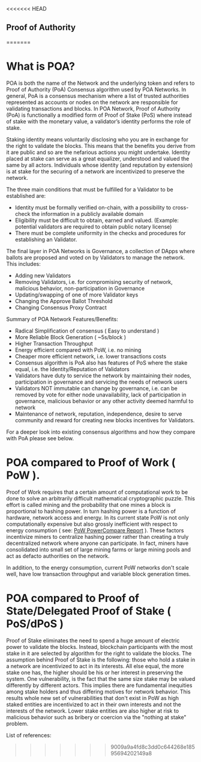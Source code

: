 <<<<<<< HEAD
## Proof of Authority
=======
# What is POA?

POA is both the name of the Network and the underlying token and refers to Proof of Authority (PoA) Consensus  algorithm used by POA Networks.  In general, PoA is a consensus mechanism where a list of trusted authorities represented as accounts or nodes on the network are responsible for validating transactions and blocks.  In POA Network, Proof of Authority (PoA) is functionally a modified form of Proof of Stake (PoS) where instead of stake with the monetary value, a validator’s identity performs the role of stake. 

Staking identity means voluntarily disclosing who you are in exchange for the right to validate the blocks. This means that the benefits you derive from it are public and so are the nefarious actions you might undertake. Identity placed at stake can serve as a great equalizer, understood and valued the same by all actors. Individuals whose identity (and reputation by extension) is at stake for the securing of a network are incentivized to preserve the network.

The three main conditions that must be fulfilled for a Validator to be established are:

* Identity must be formally verified on-chain, with a possibility to cross-check the information in a publicly available domain
* Eligibility must be difficult to obtain, earned and valued. (Example: potential validators are required to obtain public notary license)
* There must be complete uniformity in the checks and procedures for establishing an Validator.

The final layer in POA Networks is Governance, a collection of DApps where ballots are proposed and voted on by Validators to manage the network. This includes:
* Adding new Validators
* Removing Validators, i.e. for compromising security of network, malicious behavior, non-participation in Governance
* Updating/swapping of one of more Validator keys
* Changing the Approve Ballot Threshold
* Changing Consensus Proxy Contract


Summary of POA Network Features/Benefits:

* Radical Simplification of consensus ( Easy to understand )
* More Reliable Block Generation ( ~5s/block )
* Higher Transaction Throughput
* Energy efficient compared with PoW, i.e. no mining
* Cheaper more efficient network, i.e. lower transactions costs
* Consensus algorithm is PoA also has features of PoS where the stake equal, i.e. the Identity/Reputation of Validators
* Validators have duty to service the network by maintaining their nodes, participation in governance and servicing the needs of network users
* Validators NOT immutable can change by governance, i.e. can be removed by vote for either node unavailability, lack of participation in governance, malicious behavior or any other activity deemed harmful to network
* Maintenance of network, reputation, independence, desire to serve community and reward for creating new blocks incentives for Validators.


For a deeper look into existing consensus algorithms and how they compare with PoA please see below.

# POA compared to Proof of Work ( PoW ).

Proof of Work requires that a certain amount of computational work to be done to solve an arbitrarily difficult mathematical cryptographic puzzle.  This effort is called mining and the probability that one mines a block is proportional to hashing power. In turn hashing power is a function of hardware, network access and energy. In its current state PoW is not only computationally expensive but also grossly inefficient with respect to energy consumption ( see: [PoW PowerCompare Report](https://powercompare.co.uk/bitcoin/) ).  These factors incentivize miners to centralize hashing power rather than creating a truly decentralized network where anyone can participate.  In fact, miners have consolidated into small set of large mining farms or large mining pools and act as defacto authorities on the network.

In addition, to the energy consumption, current PoW networks don't scale well, have low transaction throughput and variable block generation times.


# POA compared to Proof of State/Delegated Proof of Stake  ( PoS/dPoS )

Proof of Stake eliminates the need to spend a huge amount of electric power to validate the blocks. Instead, blockchain participants with the most stake in it are selected by algorithm for the right to validate the blocks. The assumption behind Proof of Stake is the following: those who hold a stake in a network are incentivized to act in its interests. All else equal, the more stake one has, the higher should be his or her interest in preserving the system.  One vulnerability, is the fact that the same size stake may be valued differently by different actors.  This implies there are fundamental inequities among stake holders and thus differing motives for network behavior. This results whole new set of vulnerabilities that don't exist in PoW as high staked entities are incentivized to act in their own interests and not the interests of the network.  Lower stake entities are also higher at risk to malicious behavior such as bribery or coercion via the "nothing at stake" problem.


List of references:
<TBD>

>>>>>>> 9009a9a4fd8c3dd0c644268e18595694202149a8
